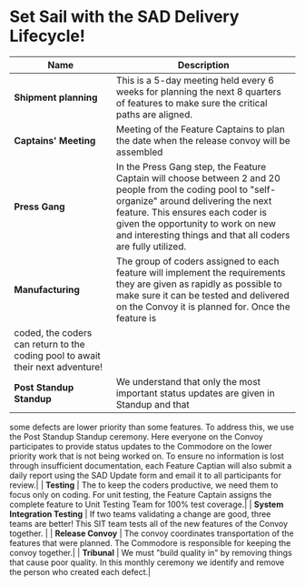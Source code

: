 # Set Sail with the SAD Delivery Lifecycle!

 | Name| Description        |
 |-----------------------|--------------------------------------------------------------------------------------------------------------------------------------------------------------------------------------------------------------------------------------------------------------------------------------------|
 | **Shipment planning** | This is a 5-day meeting held every 6 weeks for planning the next 8 quarters of features to make sure the critical paths are aligned. |
 | **Captains' Meeting** | Meeting of the Feature Captains to plan the date when the release convoy will be assembled |
 | **Press Gang**| In the Press Gang step, the Feature Captain will choose between 2 and 20 people from the coding pool to "self-organize" around delivering the next feature. This ensures each coder is given the opportunity to work on new and interesting things and that all coders are fully utilized. |
 | **Manufacturing** | The group of coders assigned to each feature will implement the requirements they are given as rapidly as possible to make sure it can be tested and delivered on the Convoy it is planned for. Once the feature is
 coded, the coders can return to the coding pool to await their next adventure!|
 |**Post Standup Standup**|  We understand that only the most important status updates are given in Standup and that
 some defects are lower priority than some features. To address this, we use the Post Standup Standup ceremony. Here
 everyone on the Convoy participates to provide status updates to the Commodore on the lower priority work that is not
 being worked on. To ensure no information is lost through insufficient documentation, each Feature Captian will also
 submit a daily report using the SAD Update form and email it to all participants for review.|
 | **Testing** | The to keep the coders productive, we need them to focus only on coding. For unit testing, the Feature Captain assigns the complete feature to Unit Testing Team for 100% test coverage.|
 | **System Integration Testing** | If two teams validating a change are good, three teams are better! This SIT team tests all of the new features of the Convoy together. |
 | **Release Convoy** | The convoy coordinates transportation of the features that were planned. The Commodore is responsible for keeping the convoy together.|
 | **Tribunal** | We must "build quality in" by removing things that cause poor quality. In this monthly ceremony we identify and remove the person who created each defect.|
